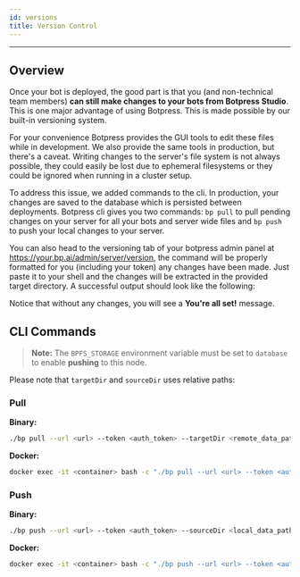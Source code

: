 ```yaml
---
id: versions
title: Version Control
---
```


-----------------


## Overview

Once your bot is deployed, the good part is that you (and non-technical team members) **can still make changes to your bots from Botpress Studio**. This is one major advantage of using Botpress. This is made possible by our built-in versioning system.

For your convenience Botpress provides the GUI tools to edit these files while in development. We also provide the same tools in production, but there's a caveat. Writing changes to the server's file system is not always possible, they could easily be lost due to ephemeral filesystems or they could be ignored when running in a cluster setup.

To address this issue, we added commands to the cli. In production, your changes are saved to the database which is persisted between deployments. Botpress cli gives you two commands: `bp pull` to pull pending changes on your server for all your bots and server wide files and `bp push` to push your local changes to your server.

You can also head to the versioning tab of your botpress admin panel at https://your.bp.ai/admin/server/version, the command will be properly formatted for you (including your token) any changes have been made. Just paste it to your shell and the changes will be extracted in the provided target directory. A successful output should look like the following:

Notice that without any changes, you will see a **You're all set!** message.

## CLI Commands

> **Note:** The `BPFS_STORAGE` environment variable must be set to `database` to enable **pushing** to this node.

Please note that `targetDir` and `sourceDir` uses relative paths:

### Pull

**Binary:**

```bash
./bp pull --url <url> --token <auth_token> --targetDir <remote_data_path>
```

**Docker:**

```bash
docker exec -it <container> bash -c "./bp pull --url <url> --token <auth_token> --targetDir <remote_data_path>"
```

### Push

**Binary:**

```bash
./bp push --url <url> --token <auth_token> --sourceDir <local_data_path>
```

**Docker:**

```bash
docker exec -it <container> bash -c "./bp push --url <url> --token <auth_token> --sourceDir <local_data_path>"
```
